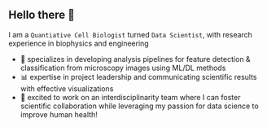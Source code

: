## Hello there 👋

I am a `Quantiative Cell Biologist` turned `Data Scientist`, with research experience in biophysics and engineering
- 🔬 specializes in developing analysis pipelines for feature detection & classification from microscopy images using ML/DL methods
- 📊 expertise in project leadership and communicating scientific results with effective visualizations
- 🤝 excited to work on an interdisciplinarity team where I can foster scientific collaboration while leveraging my passion for data science to improve human health!

<!--
**maryanncollins/maryanncollins** is a ✨ _special_ ✨ repository because its `README.md` (this file) appears on your GitHub profile.

Here are some ideas to get you started:

- 🔭 I’m currently working on ...
- 🌱 I’m currently learning ...
- 👯 I’m looking to collaborate on ...
- 🤔 I’m looking for help with ...
- 💬 Ask me about ...
- 📫 How to reach me: ...
- 😄 Pronouns: ...
- ⚡ Fun fact: ...
-->
